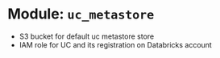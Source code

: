 # Module: `uc_metastore`

* S3 bucket for default uc metastore store
* IAM role for UC and its registration on Databricks account
